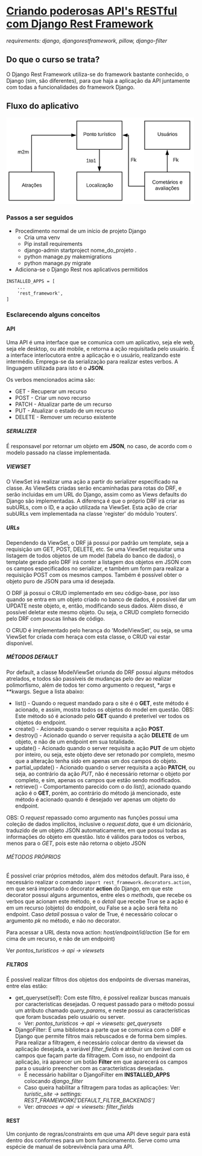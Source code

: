 # [Criando poderosas API's RESTful com Django Rest Framework](www.udemy.com/course/apis-restful-com-django-rest-framework/)
_requirements: django, djangorestframework, pillow, django-filter_

## Do que o curso se trata?
O Django Rest Framework utiliza-se do framework bastante conhecido, o Django (sim, são diferentes), para que haja a aplicação da API juntamente
com todas a funcionalidades do framework Django.

## Fluxo do aplicativo
![Fluxo](FluxoAPP.png)

### Passos a ser seguidos
* Procedimento normal de um início de projeto Django
    * Cria uma venv
    * Pip install requirements
    * django-admin startproject nome_do_projeto .
    * python manage.py makemigrations
    * python manage.py migrate
* Adiciona-se o Django Rest nos aplicativos permitidos
```
INSTALLED_APPS = [
    ...
    'rest_framework',
]
```

### Esclarecendo alguns conceitos
#### API
Uma API é uma interface que se comunica com um aplicativo, seja ele web, seja ele desktop, ou até mobile, e retorna a ação requisitada pelo usuário.
É a interface interlocutora entre a aplicação e o usuário, realizando este intermédio. Emprega-se da serialização para realizar estes verbos. A linguagem utilizada para isto é o **JSON**.

Os verbos mencionados acima são:
* GET - Recuperar um recurso
* POST - Criar um novo recurso
* PATCH - Atualizar parte de um recurso
* PUT - Atualizar o estado de um recurso
* DELETE - Remover um recurso existente

##### SERIALIZER
É responsavel por retornar um objeto em **JSON**, no caso, de acordo com o modelo passado na classe implementada.

##### VIEWSET
O ViewSet irá realizar uma ação a partir do serializer especificado na classe. As ViewSets criadas serão encaminhadas para rotas do DRF,
e serão incluidas em um URL do Django, assim como as Views defaults do Django são implementadas. A diferença é que o próprio DRF irá criar
as subURLs, com o ID, e a ação utilizada na ViewSet. Esta ação de criar subURLs vem implementada na classe 'register' do módulo 'routers'.

##### URLs
Dependendo da ViewSet, o DRF já possui por padrão um template, seja a requisição um GET, POST, DELETE, etc. Se uma ViewSet requisitar uma listagem
de todos objetos de um model (tabela do banco de dados), o template gerado pelo DRF irá conter a listagem dos objetos em JSON com os campos especificados no serializer, e também um form para realizar a requisição POST com os mesmos campos. Também é possível obter o objeto puro de JSON para uma id desejada.

O DRF já possui o CRUD implementado em seu código-base, por isso quando se entra em um objeto criado no banco de dados, é possível dar um UPDATE neste objeto, e, então, modificando seus dados. Além disso, é possível deletar este mesmo objeto. Ou seja, o CRUD completo fornecido pelo DRF com poucas linhas de código.

O CRUD é implementado pelo herança do 'ModelViewSet', ou seja, se uma ViewSet for criada com heraça com esta classe, o CRUD vai estar disponível.

##### MÉTODOS DEFAULT
Por default, a classe ModelViewSet oriunda do DRF possui alguns métodos atrelados, e todos são passíveis de mudanças pelo dev ao realizar polimorfismo, além de todos ter como argumento o request, *args e **kwargs. Segue a lista abaixo:
* list() - Quando o request mandado para o site é o **GET**, este método é acionado, e assim, mostra todos os objetos do model em questão. OBS: Este método só é acionado pelo **GET** quando é preterível ver todos os objetos do endpoint.
* create() - Acionado quando o server requisita a ação **POST**.
* destroy() - Acionado quando o server requisita a ação **DELETE** de um objeto, e não de um endpoint em sua totalidade.
* update() - Acionado quando o server requisita a ação **PUT** de um objeto por inteiro, ou seja, este objeto deve ser retonado por completo, mesmo que a alteração tenha sido em apenas um dos campos do objeto.
* partial_update() - Acionado quando o server requisita a ação **PATCH**, ou seja, ao contrário da ação _PUT_, não é necessário retornar o objeto por completo, e sim, apenas os campos que estão sendo modificados.
* retrieve() - Comportamento parecido com o do _list()_, acionado quando ação é o **GET**, porém, ao contrário do método já mencionado, este método é acionado quando é desejado ver apenas um objeto do endpoint.

OBS: O _request_ repassado como argumento nas funções possui uma coleção de dados implícitos, inclusive o _request.data_, que é um dicionário, traduzido de um objeto JSON automaticamente, em que possui todas as informações do objeto em questão. Isto é válidos para todos os verbos, menos para o _GET_, pois este não retorna o objeto JSON

###### MÉTODOS PRÓPRIOS
É possível criar próprios métodos, além dos métodos default. Para isso, é necessário realizar o comando `import rest_framework.decorators.action`, em que será importado o decorator **action** do Django, em que este decorator possui alguns argumentos, entre eles o _methods_, que recebe os verbos que acionam este método, e o _detail_ que recebe True se a ação é em um recurso (objeto) do endpoint, ou False se a ação será feita no endpoint. Caso _detail_ possua o valor de True, é necessário colocar o argumento _pk_ no método, e não no decorator.

Para acessar a URL desta nova action: *host/endpoint/id/action* (Se for em cima de um recurso, e não de um endpoint)

Ver *pontos_turisticos -> api -> viewsets*

##### FILTROS
É possível realizar filtros dos objetos dos endpoints de diversas maneiras, entre elas estão:

* get_queryset(self): Com este filtro, é possível realizar buscas manuais por caracteristicas desejadas. O request passado para o método possui um atributo chamado *query_params*, e neste possui as características que foram buscadas pelo usuário ou server.
    * Ver: *pontos_turisticos -> api -> viewsets: get_querysets*
* DjangoFilter: É uma biblioteca a parte que se comunica com o DRF e Django que permite filtros mais rebuscados e de forma bem simples. Para realizar a filtragem, é necessário colocar dentro da viewset da aplicação desejada, a variável *filter_fields* e atribuir um iterável com os campos que façam parte da filtragem. Com isso, no endpoint da aplicação, irá aparecer um botão **Filter** em que aparecerá os campos para o usuário preencher com as características desejadas.
    * É necessário habilitar o DjangoFilter em **INSTALLED_APPS** colocando *django_filter*
    * Caso queira habilitar a filtragem para todas as aplicações: Ver: *turistic_site -> settings: REST_FRAMEWORK['DEFAULT_FILTER_BACKENDS']*
    * Ver: *atracoes -> api -> viewsets: filter_fields*

#### REST
Um conjunto de regras/constraints em que uma API deve seguir para está dentro dos conformes para um bom funcionamento. Serve como uma espécie
de manual de sobrevivência para uma API.
